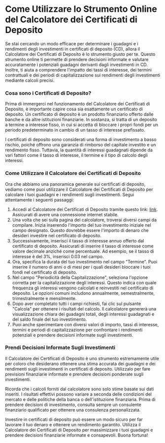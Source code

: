 Come Utilizzare lo Strumento Online del Calcolatore dei Certificati di Deposito
===============================================================================

Se stai cercando un modo efficace per determinare i guadagni e i rendimenti degli investimenti in certificati di deposito (CD), allora il Calcolatore dei Certificati di Deposito è lo strumento giusto per te. Questo strumento online ti permette di prendere decisioni informate e valutare accuratamente i potenziali guadagni derivanti dagli investimenti in CD. Inoltre, ti aiuta a comprendere l'impatto dei tassi di interesse, dei termini contrattuali e dei periodi di capitalizzazione sui rendimenti degli investimenti mediante calcoli precisi.

### Cosa sono i Certificati di Deposito?

Prima di immergerci nel funzionamento del Calcolatore dei Certificati di Deposito, è importante capire cosa sia esattamente un certificato di deposito. Un certificato di deposito è un prodotto finanziario offerto dalle banche e da altre istituzioni finanziarie. In sostanza, si tratta di un deposito a termine a interesse fisso, in cui si accetta di bloccare i propri fondi per un periodo predeterminato in cambio di un tasso di interesse prefissato.

I certificati di deposito sono considerati una forma di investimento a basso rischio, poiché offrono una garanzia di rimborso del capitale investito e un rendimento fisso. Tuttavia, la quantità di interessi guadagnati dipende da vari fattori come il tasso di interesse, il termine e il tipo di calcolo degli interessi.

### Come Utilizzare il Calcolatore dei Certificati di Deposito

Ora che abbiamo una panoramica generale sui certificati di deposito, vediamo come puoi utilizzare il Calcolatore dei Certificati di Deposito per calcolare i tuoi guadagni e i rendimenti sugli investimenti. Segui attentamente i seguenti passaggi:

1. Accedi al Calcolatore dei Certificati di Deposito tramite questo link: [link](https://www.onlinecalculatorsfree.com/it/financial/certificate-deposit-calculator.html). Assicurati di avere una connessione internet stabile.
2. Una volta che sei sulla pagina del calcolatore, troverai diversi campi da compilare. Inizia inserendo l'importo del tuo investimento iniziale nel campo designato. Questo dovrebbe essere l'importo di denaro che desideri investire nel certificato di deposito.
3. Successivamente, inserisci il tasso di interesse annuo offerto dal certificato di deposito. Assicurati di inserire il tasso di interesse come valore decimale anziché come percentuale. Ad esempio, se il tasso di interesse è del 3%, inserisci 0.03 nel campo.
4. Ora, specifica la durata del tuo investimento nel campo "Termine". Puoi inserire il numero di anni o di mesi per i quali desideri bloccare i tuoi fondi nel certificato di deposito.
5. Nel campo "Periodicità della Capitalizzazione", seleziona l'opzione corretta per la capitalizzazione degli interessi. Questo indica con quale frequenza gli interessi vengono calcolati e reinvestiti nel certificato di deposito. Le opzioni comuni includono annualmente, semestralmente, trimestralmente e mensilmente.
6. Dopo aver completato tutti i campi richiesti, fai clic sul pulsante "Calcola" per ottenere i risultati del calcolo. Il calcolatore genererà una visualizzazione chiara dei guadagni totali, degli interessi guadagnati e del saldo finale del tuo investimento.
7. Puoi anche sperimentare con diversi valori di importo, tassi di interesse, termini e periodi di capitalizzazione per confrontare i rendimenti potenziali e prendere decisioni informate sugli investimenti.

### Prendi Decisioni Informate Sugli Investimenti

Il Calcolatore dei Certificati di Deposito è uno strumento estremamente utile per coloro che desiderano ottenere una stima accurata dei guadagni e dei rendimenti sugli investimenti in certificati di deposito. Utilizzalo per fare previsioni finanziarie informate e prendere decisioni ponderate sugli investimenti.

Ricorda che i calcoli forniti dal calcolatore sono solo stime basate sui dati inseriti. I risultati effettivi possono variare a seconda delle condizioni del mercato e delle politiche della banca o dell'istituzione finanziaria. Prima di prendere decisioni di investimento, consulta sempre un consulente finanziario qualificato per ottenere una consulenza personalizzata.

Investire in certificati di deposito può essere un modo sicuro per far lavorare il tuo denaro e ottenere un rendimento garantito. Utilizza il Calcolatore dei Certificati di Deposito per massimizzare i tuoi guadagni e prendere decisioni finanziarie informate e consapevoli. Buona fortuna!